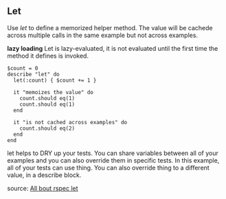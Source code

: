 ## Let
Use *let* to define a memorized helper method. The value will be cachede across multiple calls in the same example but not across examples.

**lazy loading**
Let is lazy-evaluated, it is not evaluated until the first time the method it defines is invoked.

```
$count = 0
describe "let" do
  let(:count) { $count += 1 }

  it "memoizes the value" do
    count.should eq(1)
    count.should eq(1)
  end

  it "is not cached across examples" do
    count.should eq(2)
  end
end
```

let helps to DRY up your tests. You can share variables between all of your examples and you can also override them in specific tests. In this example, all of your tests can use thing. You can also override thing to a different value, in a describe block.

source: [All bout rspec let](https://medium.com/@tomkadwill/all-about-rspec-let-a3b642e08d39)
